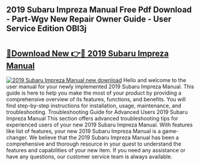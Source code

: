 ## 2019 Subaru Impreza Manual Free Pdf Download - Part-Wgv New Repair Owner Guide - User Service Edition OBl3j

# <h2><a href="http://bc24747.oget.top/?id=2019+Subaru+Impreza+Manual">🔗Download New 👉🔴 2019 Subaru Impreza Manual</a></h2>

[![2019 Subaru Impreza Manual new download](https://i.imgur.com/5g1atiW.png)](http://bc24747.oget.top/?id=2019+Subaru+Impreza+Manual)
Hello and welcome to the user manual for your newly implemented 2019 Subaru Impreza Manual. This guide is here to help you make the most of your product by providing a comprehensive overview of its features, functions, and benefits. You will find step-by-step instructions for installation, usage, maintenance, and troubleshooting. Troubleshooting Guide for Advanced Users 2019 Subaru Impreza Manual This section offers advanced troubleshooting tips for experienced users of your new 2019 Subaru Impreza Manual. With features like list of features, your new 2019 Subaru Impreza Manual is a game-changer. We believe that the 2019 Subaru Impreza Manual has been a comprehensive and thorough resource in your quest to understand the features and capabilities of your new item. If you need any assistance or have any questions, our customer service team is always available.
